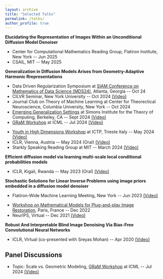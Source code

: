 ```yaml
---
layout: archive
title: "Selected Talks"
permalink: /talks/
author_profile: true
---
```



**Elucidating the Representation of Images Within an Unconditional Diffusion Model Denoiser**
<!-- June 2025 - our lab meeting-->
- Center for Computational Mathematics Reading Group, Flatiron Institute, New York -- Jun 2025
- CSAIL, MIT -- May 2025

<!--**image priors**
- My defense public talk
- NYU CDS graduate seminar-->

**Generalization in Diffusion Models Arises from Geometry-Adaptive Harmonic Rrepresentations**
- Data Driven Regularization Symposium at <a href="https://www.siam.org/conferences-events/past-event-archive/mds24/" target="_blank">SIAM Conference on Mathematics of Data Science (MDS24)</a>, Atlanta, Georgia -- Oct 24
- CILVR Seminar, New York University -- Oct 2024 <a href="https://stream.nyu.edu/media/CILVR%20Seminar%3A%209th%20October%2C%202024/1_gfw3hwob" target="_blank">(Video)</a>
- Journal Club on Theory of Machine Learning at Center for Theorectical Neuroscience, Columbia University, New York -- Oct 2024
- <a href="https://simons.berkeley.edu/workshops/emerging-generalization-settings" target="_blank">Emerging Generalization Settings</a> at Simons Institute for the Theory of Computing, Berkeley, CA -- Sept 2024 <a href="https://www.youtube.com/watch?v=BsX3FzIPVDQ" target="_blank">(Video)<a>
- <a href="https://gram-workshop.github.io/" target="_blank">GRaM Workshop</a> at ICML -- Jul 2024 <a href="https://slideslive.com/39022248/generalization-in-diffusion-models-arises-from-geometryadaptive-harmonic-representations?ref=speaker-23489" target="_blank">(Video)</a>
<!-- FI internal workshop on diffusion model and representation correspondence -->
<!-- Luca’s lab meeting -->
- <a href="https://indico.ictp.it/event/10478" target="_blank">Youth in High Dimensions Workshop</a> at ICTP, Trieste Italy -- May 2024 <a href="https://www.youtube.com/watch?v=zMmFgy2mXz8&list=PLRwcSE2bmyByAJzy0cvK-Fgp_WZ4qm6U0&index=5" target="_blank">(Video)</a>
- ICLR, Vienna, Austria -- May 2024 (Oral) <a href="https://slideslive.com/embed/presentation/39020004?js_embed_version=3&embed_init_token=eyJhbGciOiJIUzI1NiJ9.eyJpYXQiOjE3MTYxMzg1MDMsImV4cCI6MTcxNjI2ODEwMywidSI6eyJ1dWlkIjoiNWY1OTY5ZDEtYzM4Yy00OTM1LTgwZmUtMTU3ODg5MTJjNTI3IiwiaSI6bnVsbCwiZSI6bnVsbCwibSI6ZmFsc2V9LCJkIjoiaWNsci5jYyJ9.tWfuMfKLTH8AhUqoZimG0tMYm3_YCO4G1Up7fKvo_qA&embed_parent_url=https%3A%2F%2Ficlr.cc%2Fvirtual%2F2024%2Fsession%2F15088" target="_blank">(Video)</a>
- Starkly Speaking Reading Group at MIT -- March 2024 <a href="https://www.youtube.com/watch?v=V_t6QppPbwQ" target="_blank">(Video)</a>
<!-- FI workshop on diffusion- generalization -->

**Efficient diffusion model via learning multi-scale local conditional probabilities models**
- ICLR, Kigali, Rwanda -- May 2023 (Oral) <a href="https://iclr.cc/virtual/2023/poster/10971" target="_blank">(Video)</a>

**Stochastic Solutions for Linear Inverse Problems using image priors embedded in a diffusion model denoiser**
- Flatiron-Wide Machine Learning Meeting, New York -- Jun 2023 <a href="https://www.youtube.com/watch?v=24IukBNPJLw" target="_blank">(Video)</a>
<!--Lightening talk on universal inverse for incoming grad students - 2021-->
- <a href="https://gdr-mia.math.cnrs.fr/events/pnpworkshop/" target="_blank">Workshop on Mathematical Models for Plug-and-play Image Restoration</a>, Paris, France -- Dec 2022
- NeurIPS, Virtual -- Dec 2021 <a href="https://slideslive.com/38969052/stochastic-solutions-for-linear-inverse-problems-using-the-prior-implicit-in-a-denoiser?ref=speaker-23489" target="_blank">(Video)</a>

<!--**Bias-free deep neural network denoisers act like adaptive linear projections onto the local tangent plane of the image manifold**-->
**Robust And Interpretable Blind Image Denoising Via Bias-Free Convolutional Neural Networks**
- ICLR, Virtual (co-presented with Sreyas Mohan) -- Apr 2020 <a href="https://iclr.cc/virtual_2020/poster_HJlSmC4FPS.html" target="_blank">(Video)</a>

## Panel Discussions
- Topic: Scale vs. Geometric Modeling, <a href="https://gram-workshop.github.io/" target="_blank">GRaM Workshop</a> at ICML -- Jul 2024 <a href="https://slideslive.com/39022251/gram-panel-discussion?ref=speaker-23489" target="_blank">(Video)</a>
